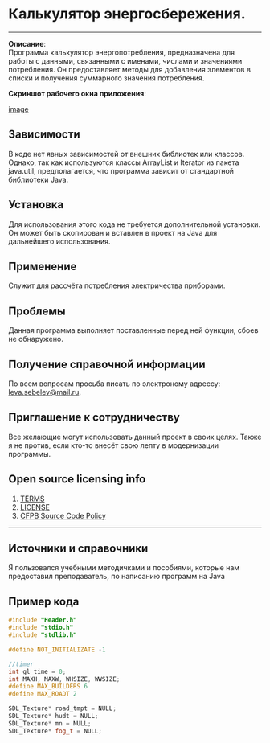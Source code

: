 # Калькулятор энергосбережения.
----------------

**Описание**:  
Программа калькулятор энергопотребления, предназначена для работы с данными, связанными с именами, числами и значениями потребления. Он предоставляет методы для добавления элементов в списки и получения суммарного значения потребления.


**Скриншот рабочего окна приложения**: 


[image](https://github.com/LevSebelev/docs-management-course/assets/113666462/3f614f75-9e0f-4a63-812d-4ee71e57c46e)



## Зависимости
В коде нет явных зависимостей от внешних библиотек или классов. Однако, так как используются классы ArrayList и Iterator из пакета java.util, предполагается, что программа зависит от стандартной библиотеки Java.

## Установка

Для использования этого кода не требуется дополнительной установки. Он может быть скопирован и вставлен в проект на Java для дальнейшего использования.

## Применение

Служит для рассчёта потребления электричества приборами.

## Проблемы

Данная программа выполняет поставленные перед ней функции, сбоев не обнаружено.

## Получение справочной информации

По всем вопросам просьба писать по электроному адрессу: leva.sebelev@mail.ru.


## Приглашение к сотрудничеству

Все желающие могут использовать данный проект в своих целях. 
Также я не против, если кто-то внесёт свою лепту в модернизации программы.

## Open source licensing info
1. [TERMS](TERMS.md)
2. [LICENSE](LICENSE)
3. [CFPB Source Code Policy](https://github.com/cfpb/source-code-policy/)


----

## Источники и справочники
Я пользовался учебными методичками и пособиями, которые нам предоставил преподаватель, по написанию программ на Java
## Пример кода 

```C++
#include "Header.h"
#include "stdio.h"
#include "stdlib.h"

#define NOT_INITIALIZATE -1

//timer
int gl_time = 0;
int MAXH, MAXW, WHSIZE, WWSIZE;
#define MAX_BUILDERS 6
#define MAX_ROADT 2

SDL_Texture* road_tmpt = NULL;
SDL_Texture* hudt = NULL;
SDL_Texture* mn = NULL;
SDL_Texture* fog_t = NULL;
```
